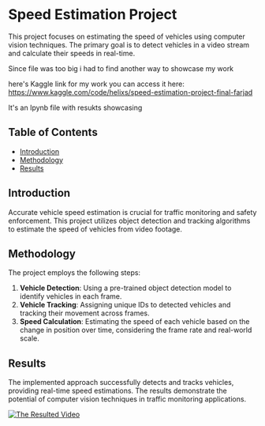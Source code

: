 # Speed Estimation Project

This project focuses on estimating the speed of vehicles using computer vision techniques. The primary goal is to detect vehicles in a video stream and calculate their speeds in real-time.

Since file was too big i had to find another way to showcase my work

here's Kaggle link for my work you can access it here: https://www.kaggle.com/code/helixs/speed-estimation-project-final-farjad

It's an Ipynb file with resukts showcasing



## Table of Contents

- [Introduction](#introduction)
- [Methodology](#methodology)
- [Results](#results)

## Introduction

Accurate vehicle speed estimation is crucial for traffic monitoring and safety enforcement. This project utilizes object detection and tracking algorithms to estimate the speed of vehicles from video footage.

## Methodology

The project employs the following steps:

1. **Vehicle Detection**: Using a pre-trained object detection model to identify vehicles in each frame.
2. **Vehicle Tracking**: Assigning unique IDs to detected vehicles and tracking their movement across frames.
3. **Speed Calculation**: Estimating the speed of each vehicle based on the change in position over time, considering the frame rate and real-world scale.

## Results

The implemented approach successfully detects and tracks vehicles, providing real-time speed estimations. The results demonstrate the potential of computer vision techniques in traffic monitoring applications.

[![The Resulted Video](https://img.youtube.com/vi/bSXY2VK_1-A/0.jpg)](https://www.youtube.com/watch?v=bSXY2VK_1-A)
